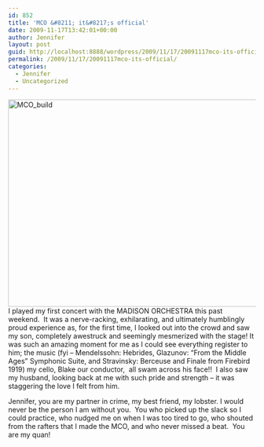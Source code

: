 ```yaml
---
id: 852
title: 'MCO &#8211; it&#8217;s official'
date: 2009-11-17T13:42:01+00:00
author: Jennifer
layout: post
guid: http://localhost:8888/wordpress/2009/11/17/20091117mco-its-official/
permalink: /2009/11/17/20091117mco-its-official/
categories:
  - Jennifer
  - Uncategorized
---
```

<img title="MCO_build" height="422" alt="MCO_build" width="950" class="alignleft size-full wp-image-556" src="http://static.squarespace.com/static/50db6bb3e4b015296cd43789/50dfa5b1e4b0dc6320e0b5ea/50dfa5b2e4b0dc6320e0b750/1259673769000/?format=original" />I played my first concert with the MADISON ORCHESTRA this past weekend.  It was a nerve-racking, exhilarating, and ultimately humblingly proud experience as, for the first time, I looked out into the crowd and saw my son, completely awestruck and seemingly mesmerized with the stage! It was such an amazing moment for me as I could see everything register to him; the music (fyi &#8211; Mendelssohn: Hebrides, Glazunov: “From the Middle Ages” Symphonic Suite, and Stravinsky: Berceuse and Finale from Firebird 1919) my cello, Blake our conductor,  all swam across his face!!  I also saw my husband, looking back at me with such pride and strength &#8211; it was staggering the love I felt from him.

Jennifer, you are my partner in crime, my best friend, my lobster. I would never be the person I am without you.  You who picked up the slack so I could practice, who nudged me on when I was too tired to go, who shouted from the rafters that I made the MCO, and who never missed a beat.  You are my quan!